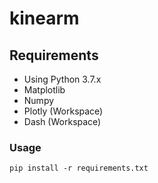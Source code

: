 # kinearm

## Requirements
- Using Python 3.7.x
- Matplotlib
- Numpy
- Plotly (Workspace)
- Dash (Workspace)


### Usage
```
pip install -r requirements.txt
```
